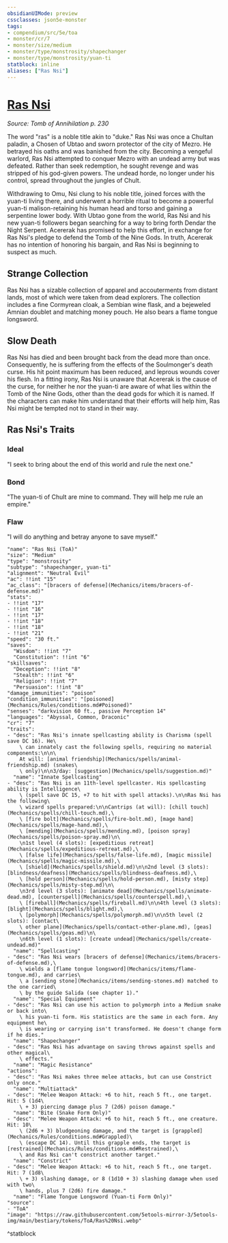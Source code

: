 ```yaml
---
obsidianUIMode: preview
cssclasses: json5e-monster
tags:
- compendium/src/5e/toa
- monster/cr/7
- monster/size/medium
- monster/type/monstrosity/shapechanger
- monster/type/monstrosity/yuan-ti
statblock: inline
aliases: ["Ras Nsi"]
---
```

# [Ras Nsi](Mechanics\bestiary\npc/ras-nsi-toa.md)
*Source: Tomb of Annihilation p. 230*  

The word "ras" is a noble title akin to "duke." Ras Nsi was once a Chultan paladin, a Chosen of Ubtao and sworn protector of the city of Mezro. He betrayed his oaths and was banished from the city. Becoming a vengeful warlord, Ras Nsi attempted to conquer Mezro with an undead army but was defeated. Rather than seek redemption, he sought revenge and was stripped of his god-given powers. The undead horde, no longer under his control, spread throughout the jungles of Chult.

Withdrawing to Omu, Nsi clung to his noble title, joined forces with the yuan-ti living there, and underwent a horrible ritual to become a powerful yuan-ti malison-retaining his human head and torso and gaining a serpentine lower body. With Ubtao gone from the world, Ras Nsi and his new yuan-ti followers began searching for a way to bring forth Dendar the Night Serpent. Acererak has promised to help this effort, in exchange for Ras Nsi's pledge to defend the Tomb of the Nine Gods. In truth, Acererak has no intention of honoring his bargain, and Ras Nsi is beginning to suspect as much.

## Strange Collection

Ras Nsi has a sizable collection of apparel and accouterments from distant lands, most of which were taken from dead explorers. The collection includes a fine Cormyrean cloak, a Sembian wine flask, and a bejeweled Amnian doublet and matching money pouch. He also bears a flame tongue longsword.

## Slow Death

Ras Nsi has died and been brought back from the dead more than once. Consequently, he is suffering from the effects of the Soulmonger's death curse. His hit point maximum has been reduced, and leprous wounds cover his flesh. In a fitting irony, Ras Nsi is unaware that Acererak is the cause of the curse, for neither he nor the yuan-ti are aware of what lies within the Tomb of the Nine Gods, other than the dead gods for which it is named. If the characters can make him understand that their efforts will help him, Ras Nsi might be tempted not to stand in their way.

## Ras Nsi's Traits

### Ideal

"I seek to bring about the end of this world and rule the next one."

### Bond

"The yuan-ti of Chult are mine to command. They will help me rule an empire."

### Flaw

"I will do anything and betray anyone to save myself."

```statblock
"name": "Ras Nsi (ToA)"
"size": "Medium"
"type": "monstrosity"
"subtype": "shapechanger, yuan-ti"
"alignment": "Neutral Evil"
"ac": !!int "15"
"ac_class": "[bracers of defense](Mechanics/items/bracers-of-defense.md)"
"stats":
- !!int "17"
- !!int "16"
- !!int "17"
- !!int "18"
- !!int "18"
- !!int "21"
"speed": "30 ft."
"saves":
  "Wisdom": !!int "7"
  "Constitution": !!int "6"
"skillsaves":
  "Deception": !!int "8"
  "Stealth": !!int "6"
  "Religion": !!int "7"
  "Persuasion": !!int "8"
"damage_immunities": "poison"
"condition_immunities": "[poisoned](Mechanics/Rules/conditions.md#Poisoned)"
"senses": "darkvision 60 ft., passive Perception 14"
"languages": "Abyssal, Common, Draconic"
"cr": "7"
"traits":
- "desc": "Ras Nsi's innate spellcasting ability is Charisma (spell save DC 16). He\
    \ can innately cast the following spells, requiring no material components:\n\n\
    At will: [animal friendship](Mechanics/spells/animal-friendship.md) (snakes\
    \ only)\n\n3/day: [suggestion](Mechanics/spells/suggestion.md)"
  "name": "Innate Spellcasting"
- "desc": "Ras Nsi is an 11th-level spellcaster. His spellcasting ability is Intelligence\
    \ (spell save DC 15, +7 to hit with spell attacks).\n\nRas Nsi has the following\
    \ wizard spells prepared:\n\nCantrips (at will): [chill touch](Mechanics/spells/chill-touch.md),\
    \ [fire bolt](Mechanics/spells/fire-bolt.md), [mage hand](Mechanics/spells/mage-hand.md),\
    \ [mending](Mechanics/spells/mending.md), [poison spray](Mechanics/spells/poison-spray.md)\n\
    \n1st level (4 slots): [expeditious retreat](Mechanics/spells/expeditious-retreat.md),\
    \ [false life](Mechanics/spells/false-life.md), [magic missile](Mechanics/spells/magic-missile.md),\
    \ [shield](Mechanics/spells/shield.md)\n\n2nd level (3 slots): [blindness/deafness](Mechanics/spells/blindness-deafness.md),\
    \ [hold person](Mechanics/spells/hold-person.md), [misty step](Mechanics/spells/misty-step.md)\n\
    \n3rd level (3 slots): [animate dead](Mechanics/spells/animate-dead.md), [counterspell](Mechanics/spells/counterspell.md),\
    \ [fireball](Mechanics/spells/fireball.md)\n\n4th level (3 slots): [blight](Mechanics/spells/blight.md),\
    \ [polymorph](Mechanics/spells/polymorph.md)\n\n5th level (2 slots): [contact\
    \ other plane](Mechanics/spells/contact-other-plane.md), [geas](Mechanics/spells/geas.md)\n\
    \n6th level (1 slots): [create undead](Mechanics/spells/create-undead.md)"
  "name": "Spellcasting"
- "desc": "Ras Nsi wears [bracers of defense](Mechanics/items/bracers-of-defense.md),\
    \ wields a [flame tongue longsword](Mechanics/items/flame-tongue.md), and carries\
    \ a [sending stone](Mechanics/items/sending-stones.md) matched to the one carried\
    \ by the guide Salida (see chapter 1)."
  "name": "Special Equipment"
- "desc": "Ras Nsi can use his action to polymorph into a Medium snake or back into\
    \ his yuan-ti form. His statistics are the same in each form. Any equipment he\
    \ is wearing or carrying isn't transformed. He doesn't change form if he dies."
  "name": "Shapechanger"
- "desc": "Ras Nsi has advantage on saving throws against spells and other magical\
    \ effects."
  "name": "Magic Resistance"
"actions":
- "desc": "Ras Nsi makes three melee attacks, but can use Constrict only once."
  "name": "Multiattack"
- "desc": "Melee Weapon Attack: +6 to hit, reach 5 ft., one target. Hit: 5 (1d4\
    \ + 3) piercing damage plus 7 (2d6) poison damage."
  "name": "Bite (Snake Form Only)"
- "desc": "Melee Weapon Attack: +6 to hit, reach 5 ft., one creature. Hit: 10\
    \ (2d6 + 3) bludgeoning damage, and the target is [grappled](Mechanics/Rules/conditions.md#Grappled)\
    \ (escape DC 14). Until this grapple ends, the target is [restrained](Mechanics/Rules/conditions.md#Restrained),\
    \ and Ras Nsi can't constrict another target."
  "name": "Constrict"
- "desc": "Melee Weapon Attack: +6 to hit, reach 5 ft., one target. Hit: 7 (1d8\
    \ + 3) slashing damage, or 8 (1d10 + 3) slashing damage when used with two\
    \ hands, plus 7 (2d6) fire damage."
  "name": "Flame Tongue Longsword (Yuan-ti Form Only)"
"source":
- "ToA"
"image": "https://raw.githubusercontent.com/5etools-mirror-3/5etools-img/main/bestiary/tokens/ToA/Ras%20Nsi.webp"
```
^statblock